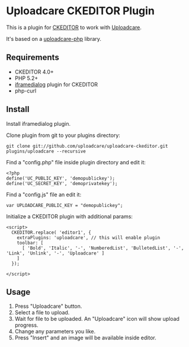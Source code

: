# Uploadcare CKEDITOR Plugin

This is a plugin for [CKEDITOR][4] to work with [Uploadcare][1].

It's based on a [uploadcare-php][3] library.

## Requirements

- CKEDITOR 4.0+
- PHP 5.2+
- [iframedialog][5] plugin for CKEDITOR
- php-curl

## Install

Install iframedialog plugin.

Clone plugin from git to your plugins directory:

    git clone git://github.com/uploadcare/uploadcare-ckeditor.git plugins/uploadcare --recursive

Find a "config.php" file inside plugin directory and edit it:

    <?php
    define('UC_PUBLIC_KEY', 'demopublickey');
    define('UC_SECRET_KEY', 'demoprivatekey');

Find a "config.js" file an edit it:

    var UPLOADCARE_PUBLIC_KEY = "demopublickey";

Initialize a CKEDITOR plugin with additional params:

    <script>
      CKEDITOR.replace( 'editor1', {
        extraPlugins: 'uploadcare', // this will enable plugin
        toolbar: [
          [ 'Bold', 'Italic', '-', 'NumberedList', 'BulletedList', '-', 'Link', 'Unlink', '-', 'Uploadcare' ]
        ]
      });

    </script>

## Usage

1. Press "Uploadcare" button.
2. Select a file to upload.
3. Wait for file to be uploaded. An "Uploadcare" icon will show upload progress.
4. Change any parameters you like.
5. Press "Insert" and an image will be available inside editor.
 
[1]: http://uploadcare.com/
[2]: https://uploadcare.com/documentation/reference/basic/cdn.html
[3]: https://github.com/uploadcare/uploadcare-php
[4]: http://www.ckeditor.com
[5]: http://www.ckeditor.com/addon/iframedialog
